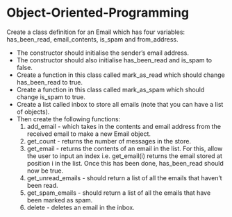# Object-Oriented-Programming

Create a class definition for an Email which has four variables:
has_been_read, email_contents, is_spam and from_address.
 - The constructor should initialise the sender’s email address.
 - The constructor should also initialise has_been_read and is_spam to false.
 - Create a function in this class called mark_as_read which should change has_been_read to true.
 - Create a function in this class called mark_as_spam which should change is_spam to true.
 - Create a list called inbox to store all emails (note that you can have a list of objects).
 - Then create the following functions:
    1. add_email - which takes in the contents and email address from the received email to make a new Email object.
    2. get_count - returns the number of messages in the store.
    3. get_email - returns the contents of an email in the list. For this, allow the user to input an index i.e. get_email(i) returns the email stored at position i in the list. Once this has been done, has_been_read should now be true.
    4. get_unread_emails - should return a list of all the emails that haven’t been read.
    5. get_spam_emails - should return a list of all the emails that have been marked as spam.
    6. delete - deletes an email in the inbox.
